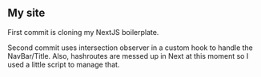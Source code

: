 ## My site

First commit is cloning my NextJS boilerplate.

Second commit uses intersection observer in a custom hook to handle the NavBar/Title. Also, hashroutes are messed up in Next at this moment so I used a little script to manage that.
